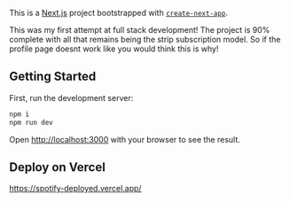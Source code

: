 This is a [Next.js](https://nextjs.org/) project bootstrapped with [`create-next-app`](https://github.com/vercel/next.js/tree/canary/packages/create-next-app).

This was my first attempt at full stack development! The project is 90% complete with all that remains being the strip subscription model.
So if the profile page doesnt work like you would think this is why!

## Getting Started

First, run the development server:

```bash
npm i
npm run dev
```

Open [http://localhost:3000](http://localhost:3000) with your browser to see the result.

## Deploy on Vercel

https://spotify-deployed.vercel.app/
